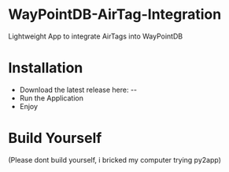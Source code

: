# WayPointDB-AirTag-Integration
Lightweight App to integrate AirTags into WayPointDB

# Installation

- Download the latest release here: --
- Run the Application
- Enjoy

# Build Yourself
(Please dont build yourself, i bricked my computer trying py2app)
